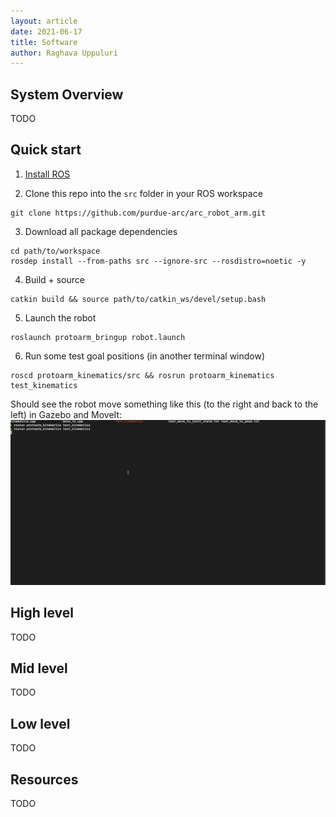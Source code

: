 ```yaml
---
layout: article
date: 2021-06-17
title: Software
author: Raghava Uppuluri
---
```


## System Overview

TODO

## Quick start

1. [Install ROS](https://wiki.purduearc.com/wiki/tutorials/setup-ros)

2. Clone this repo into the `src` folder in your ROS workspace
```
git clone https://github.com/purdue-arc/arc_robot_arm.git
```
3. Download all package dependencies
```
cd path/to/workspace
rosdep install --from-paths src --ignore-src --rosdistro=noetic -y
```
4. Build + source
```
catkin build && source path/to/catkin_ws/devel/setup.bash
```
5. Launch the robot
```
roslaunch protoarm_bringup robot.launch
```
6. Run some test goal positions (in another terminal window)
```
roscd protoarm_kinematics/src && rosrun protoarm_kinematics test_kinematics
```
Should see the robot move something like this (to the right and back to the left) in Gazebo and MoveIt:
<img src="assets/gifs/ik_demo.gif" alt="GIF of arm in Gazebo" width="600"/>

## High level

TODO

## Mid level

TODO

## Low level

TODO

## Resources

TODO



